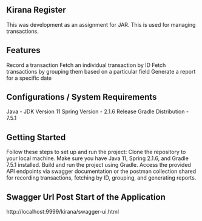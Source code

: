 Kirana Register
----
This was development as an assignment for JAR. This is used for managing transactions.

## Features
Record a transaction
Fetch an individual transaction by ID
Fetch transactions by grouping them based on a particular field
Generate a report for a specific date

## Configurations / System Requirements
Java - JDK Version 11
Spring Version - 2.1.6 Release
Gradle Distribution - 7.5.1

## Getting Started
Follow these steps to set up and run the project:
Clone the repository to your local machine.
Make sure you have Java 11, Spring 2.1.6, and Gradle 7.5.1 installed.
Build and run the project using Gradle.
Access the provided API endpoints via swagger documentation or the postman collection shared for recording transactions, fetching by ID, grouping, and generating reports.

## Swagger Url Post Start of the Application
http://localhost:9999/kirana/swagger-ui.html
